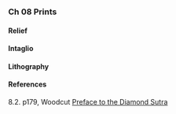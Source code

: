 ### Ch 08 Prints

#### Relief
#### Intaglio
#### Lithography

#### References
8.2\. p179, Woodcut [Preface to the Diamond Sutra](https://en.wikipedia.org/wiki/Diamond_Sutra)
